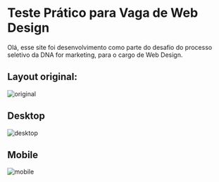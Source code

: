 # Teste Prático para Vaga de Web Design
Olá, esse site foi desenvolvimento como parte do desafio do processo seletivo da DNA for marketing, para o cargo de Web Design.

## Layout original:
![original](https://github.com/yurimutti/desafio-dnadevendas/blob/master/img/proposto.jpg)

## Desktop 
![desktop](https://github.com/yurimutti/desafio-dnadevendas/blob/master/img/desktop.jpg)

## Mobile 
![mobile](https://github.com/yurimutti/desafio-dnadevendas/blob/master/img/mobile.jpg)
